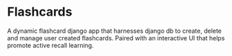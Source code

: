 # Flashcards
A dynamic flashcard django app that harnesses django db to create, delete and manage user created flashcards. Paired with an interactive UI that helps promote active recall learning.
